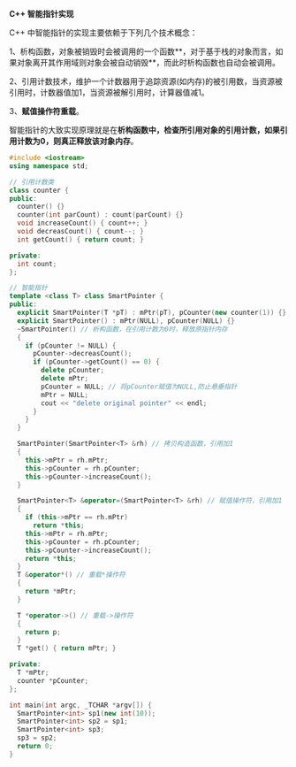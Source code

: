 **C++ 智能指针实现**

C++ 中智能指针的实现主要依赖于下列几个技术概念：

1、析构函数，对象被销毁时会被调用的一个函数**，对于基于栈的对象而言，如果对象离开其作用域则对象会被自动销毁**，而此时析构函数也自动会被调用。

2、引用计数技术，维护一个计数器用于追踪资源(如内存)的被引用数，当资源被引用时，计数器值加1，当资源被解引用时，计算器值减1。

3、**赋值操作符重载**。

智能指针的大致实现原理就是在**析构函数中，检查所引用对象的引用计数，如果引用计数为0，则真正释放该对象内存**。

```cpp
#include <iostream>
using namespace std;

// 引用计数类
class counter {
public:
  counter() {}
  counter(int parCount) : count(parCount) {}
  void increaseCount() { count++; }
  void decreasCount() { count--; }
  int getCount() { return count; }

private:
  int count;
};

// 智能指针
template <class T> class SmartPointer {
public:
  explicit SmartPointer(T *pT) : mPtr(pT), pCounter(new counter(1)) {}
  explicit SmartPointer() : mPtr(NULL), pCounter(NULL) {}
  ~SmartPointer() // 析构函数，在引用计数为0时，释放原指针内存
  {
    if (pCounter != NULL) {
      pCounter->decreasCount();
      if (pCounter->getCount() == 0) {
        delete pCounter;
        delete mPtr;
        pCounter = NULL; // 将pCounter赋值为NULL,防止悬垂指针
        mPtr = NULL;
        cout << "delete original pointer" << endl;
      }
    }
  }

  SmartPointer(SmartPointer<T> &rh) // 拷贝构造函数，引用加1
  {
    this->mPtr = rh.mPtr;
    this->pCounter = rh.pCounter;
    this->pCounter->increaseCount();
  }

  SmartPointer<T> &operator=(SmartPointer<T> &rh) // 赋值操作符，引用加1
  {
    if (this->mPtr == rh.mPtr)
      return *this;
    this->mPtr = rh.mPtr;
    this->pCounter = rh.pCounter;
    this->pCounter->increaseCount();
    return *this;
  }
  T &operator*() // 重载*操作符
  {
    return *mPtr;
  }

  T *operator->() // 重载->操作符
  {
    return p;
  }
  T *get() { return mPtr; }

private:
  T *mPtr;
  counter *pCounter;
};

int main(int argc, _TCHAR *argv[]) {
  SmartPointer<int> sp1(new int(10));
  SmartPointer<int> sp2 = sp1;
  SmartPointer<int> sp3;
  sp3 = sp2;
  return 0;
}
```

